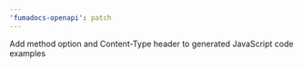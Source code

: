 ```yaml
---
'fumadocs-openapi': patch
---
```


Add method option and Content-Type header to generated JavaScript code examples
